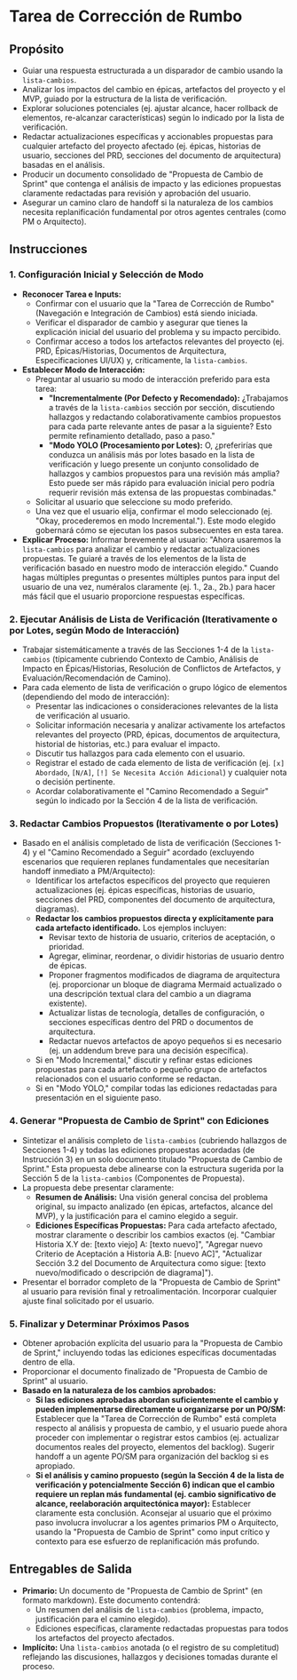 # Tarea de Corrección de Rumbo

## Propósito

- Guiar una respuesta estructurada a un disparador de cambio usando la `lista-cambios`.
- Analizar los impactos del cambio en épicas, artefactos del proyecto y el MVP, guiado por la estructura de la lista de verificación.
- Explorar soluciones potenciales (ej. ajustar alcance, hacer rollback de elementos, re-alcanzar características) según lo indicado por la lista de verificación.
- Redactar actualizaciones específicas y accionables propuestas para cualquier artefacto del proyecto afectado (ej. épicas, historias de usuario, secciones del PRD, secciones del documento de arquitectura) basadas en el análisis.
- Producir un documento consolidado de "Propuesta de Cambio de Sprint" que contenga el análisis de impacto y las ediciones propuestas claramente redactadas para revisión y aprobación del usuario.
- Asegurar un camino claro de handoff si la naturaleza de los cambios necesita replanificación fundamental por otros agentes centrales (como PM o Arquitecto).

## Instrucciones

### 1. Configuración Inicial y Selección de Modo

- **Reconocer Tarea e Inputs:**
  - Confirmar con el usuario que la "Tarea de Corrección de Rumbo" (Navegación e Integración de Cambios) está siendo iniciada.
  - Verificar el disparador de cambio y asegurar que tienes la explicación inicial del usuario del problema y su impacto percibido.
  - Confirmar acceso a todos los artefactos relevantes del proyecto (ej. PRD, Épicas/Historias, Documentos de Arquitectura, Especificaciones UI/UX) y, críticamente, la `lista-cambios`.
- **Establecer Modo de Interacción:**
  - Preguntar al usuario su modo de interacción preferido para esta tarea:
    - **"Incrementalmente (Por Defecto y Recomendado):** ¿Trabajamos a través de la `lista-cambios` sección por sección, discutiendo hallazgos y redactando colaborativamente cambios propuestos para cada parte relevante antes de pasar a la siguiente? Esto permite refinamiento detallado, paso a paso."
    - **"Modo YOLO (Procesamiento por Lotes):** O, ¿preferirías que conduzca un análisis más por lotes basado en la lista de verificación y luego presente un conjunto consolidado de hallazgos y cambios propuestos para una revisión más amplia? Esto puede ser más rápido para evaluación inicial pero podría requerir revisión más extensa de las propuestas combinadas."
  - Solicitar al usuario que seleccione su modo preferido.
  - Una vez que el usuario elija, confirmar el modo seleccionado (ej. "Okay, procederemos en modo Incremental."). Este modo elegido gobernará cómo se ejecutan los pasos subsecuentes en esta tarea.
- **Explicar Proceso:** Informar brevemente al usuario: "Ahora usaremos la `lista-cambios` para analizar el cambio y redactar actualizaciones propuestas. Te guiaré a través de los elementos de la lista de verificación basado en nuestro modo de interacción elegido."
  <regla>Cuando hagas múltiples preguntas o presentes múltiples puntos para input del usuario de una vez, numéralos claramente (ej. 1., 2a., 2b.) para hacer más fácil que el usuario proporcione respuestas específicas.</regla>

### 2. Ejecutar Análisis de Lista de Verificación (Iterativamente o por Lotes, según Modo de Interacción)

- Trabajar sistemáticamente a través de las Secciones 1-4 de la `lista-cambios` (típicamente cubriendo Contexto de Cambio, Análisis de Impacto en Épicas/Historias, Resolución de Conflictos de Artefactos, y Evaluación/Recomendación de Camino).
- Para cada elemento de lista de verificación o grupo lógico de elementos (dependiendo del modo de interacción):
  - Presentar las indicaciones o consideraciones relevantes de la lista de verificación al usuario.
  - Solicitar información necesaria y analizar activamente los artefactos relevantes del proyecto (PRD, épicas, documentos de arquitectura, historial de historias, etc.) para evaluar el impacto.
  - Discutir tus hallazgos para cada elemento con el usuario.
  - Registrar el estado de cada elemento de lista de verificación (ej. `[x] Abordado`, `[N/A]`, `[!] Se Necesita Acción Adicional`) y cualquier nota o decisión pertinente.
  - Acordar colaborativamente el "Camino Recomendado a Seguir" según lo indicado por la Sección 4 de la lista de verificación.

### 3. Redactar Cambios Propuestos (Iterativamente o por Lotes)

- Basado en el análisis completado de lista de verificación (Secciones 1-4) y el "Camino Recomendado a Seguir" acordado (excluyendo escenarios que requieren replanes fundamentales que necesitarían handoff inmediato a PM/Arquitecto):
  - Identificar los artefactos específicos del proyecto que requieren actualizaciones (ej. épicas específicas, historias de usuario, secciones del PRD, componentes del documento de arquitectura, diagramas).
  - **Redactar los cambios propuestos directa y explícitamente para cada artefacto identificado.** Los ejemplos incluyen:
    - Revisar texto de historia de usuario, criterios de aceptación, o prioridad.
    - Agregar, eliminar, reordenar, o dividir historias de usuario dentro de épicas.
    - Proponer fragmentos modificados de diagrama de arquitectura (ej. proporcionar un bloque de diagrama Mermaid actualizado o una descripción textual clara del cambio a un diagrama existente).
    - Actualizar listas de tecnología, detalles de configuración, o secciones específicas dentro del PRD o documentos de arquitectura.
    - Redactar nuevos artefactos de apoyo pequeños si es necesario (ej. un addendum breve para una decisión específica).
  - Si en "Modo Incremental," discutir y refinar estas ediciones propuestas para cada artefacto o pequeño grupo de artefactos relacionados con el usuario conforme se redactan.
  - Si en "Modo YOLO," compilar todas las ediciones redactadas para presentación en el siguiente paso.

### 4. Generar "Propuesta de Cambio de Sprint" con Ediciones

- Sintetizar el análisis completo de `lista-cambios` (cubriendo hallazgos de Secciones 1-4) y todas las ediciones propuestas acordadas (de Instrucción 3) en un solo documento titulado "Propuesta de Cambio de Sprint." Esta propuesta debe alinearse con la estructura sugerida por la Sección 5 de la `lista-cambios` (Componentes de Propuesta).
- La propuesta debe presentar claramente:
  - **Resumen de Análisis:** Una visión general concisa del problema original, su impacto analizado (en épicas, artefactos, alcance del MVP), y la justificación para el camino elegido a seguir.
  - **Ediciones Específicas Propuestas:** Para cada artefacto afectado, mostrar claramente o describir los cambios exactos (ej. "Cambiar Historia X.Y de: [texto viejo] A: [texto nuevo]", "Agregar nuevo Criterio de Aceptación a Historia A.B: [nuevo AC]", "Actualizar Sección 3.2 del Documento de Arquitectura como sigue: [texto nuevo/modificado o descripción de diagrama]").
- Presentar el borrador completo de la "Propuesta de Cambio de Sprint" al usuario para revisión final y retroalimentación. Incorporar cualquier ajuste final solicitado por el usuario.

### 5. Finalizar y Determinar Próximos Pasos

- Obtener aprobación explícita del usuario para la "Propuesta de Cambio de Sprint," incluyendo todas las ediciones específicas documentadas dentro de ella.
- Proporcionar el documento finalizado de "Propuesta de Cambio de Sprint" al usuario.
- **Basado en la naturaleza de los cambios aprobados:**
  - **Si las ediciones aprobadas abordan suficientemente el cambio y pueden implementarse directamente u organizarse por un PO/SM:** Establecer que la "Tarea de Corrección de Rumbo" está completa respecto al análisis y propuesta de cambio, y el usuario puede ahora proceder con implementar o registrar estos cambios (ej. actualizar documentos reales del proyecto, elementos del backlog). Sugerir handoff a un agente PO/SM para organización del backlog si es apropiado.
  - **Si el análisis y camino propuesto (según la Sección 4 de la lista de verificación y potencialmente Sección 6) indican que el cambio requiere un replan más fundamental (ej. cambio significativo de alcance, reelaboración arquitectónica mayor):** Establecer claramente esta conclusión. Aconsejar al usuario que el próximo paso involucra involucrar a los agentes primarios PM o Arquitecto, usando la "Propuesta de Cambio de Sprint" como input crítico y contexto para ese esfuerzo de replanificación más profundo.

## Entregables de Salida

- **Primario:** Un documento de "Propuesta de Cambio de Sprint" (en formato markdown). Este documento contendrá:
  - Un resumen del análisis de `lista-cambios` (problema, impacto, justificación para el camino elegido).
  - Ediciones específicas, claramente redactadas propuestas para todos los artefactos del proyecto afectados.
- **Implícito:** Una `lista-cambios` anotada (o el registro de su completitud) reflejando las discusiones, hallazgos y decisiones tomadas durante el proceso.
